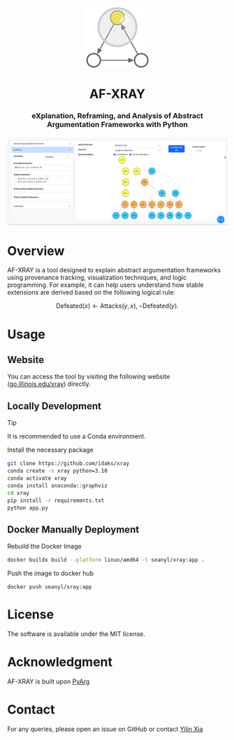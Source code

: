 <div align="center">
    <img src="./assets/logo.png" alt="AF-XRAY Logo" width="150">
    <h1 align="center">AF-XRAY</h1>
    <h3> eXplanation, Reframing, and Analysis of Abstract Argumentation Frameworks with Python </h3>
</div>

<!-- [![deploy](https://github.com/idaks/xray/actions/workflows/deploy.yml/badge.svg)](https://github.com/idaks/xray/actions/workflows/deploy.yml) -->


![alt text](./assets/demo.png)

# Overview

AF-XRAY is a tool designed to explain abstract argumentation frameworks using provenance tracking, visualization techniques, and logic programming. For example, it can help users understand how stable extensions are derived based on the following logical rule:

$$
\text{Defeated}(x) \leftarrow \text{Attacks}(y, x), \neg \text{Defeated}(y).
$$

# Usage 

## Website
You can access the tool by visiting the following website ([go.illinois.edu/xray](https://go.illinois.edu/xray)) directly.


## Locally Development
> [!TIP]
> It is recommended to use a Conda environment.

Install the necessary package

```bash
git clone https://github.com/idaks/xray
conda create -n xray python=3.10
conda activate xray
conda install anaconda::graphviz
cd xray
pip install -r requirements.txt
python app.py
```
<!-- before deployment, you can test by running
```bash
gunicorn app:server
``` -->

## Docker Manually Deployment
Rebuild the Docker Image
```bash
docker buildx build --platform linux/amd64 -t seanyl/xray:app .
```

Push the image to docker hub
```
docker push seanyl/xray:app
```

# License
The software is available under the MIT license.


# Acknowledgment
AF-XRAY is built upon [PyArg](https://github.com/DaphneOdekerken/PyArg)

# Contact
For any queries, please open an issue on GitHub or contact [Yilin Xia](https://yilinxia.com/)